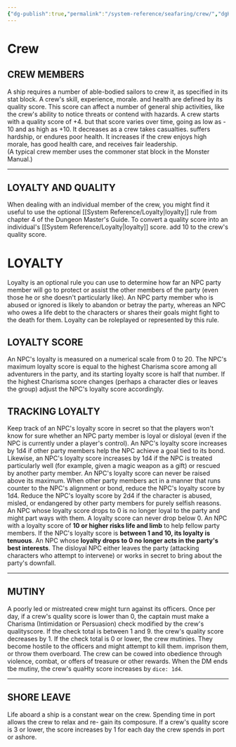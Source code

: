 ```yaml
---
{"dg-publish":true,"permalink":"/system-reference/seafaring/crew/","dgHomeLink":true,"dgPassFrontmatter":true}
---
```


# Crew
## CREW MEMBERS
A ship requires a number of able-bodied sailors to crew it, as specified in its stat block. A crew's skill, experience, morale. and health are defined by its quality score. This score can affect a number of general ship activities, like the crew's ability to notice threats or contend with hazards. A crew starts with a quality score of +4. but that score varies over time, going as low as - 10 and as high as +10. It decreases as a crew takes casualties. suffers hardship, or endures poor health. It increases if the crew enjoys high morale, has good health care, and receives fair leadership.  
(A typical crew member uses the commoner stat block in the Monster Manual.)

---
## LOYALTY AND QUALITY
When dealing with an individual member of the crew, you might find it useful to use the optional [[System Reference/Loyalty|loyalty]] rule from chapter 4 of the Dungeon Master's Guide. To convert a quality score into an individual's [[System Reference/Loyalty|loyalty]] score. add 10 to the crew's quality score.
>
<div class="transclusion internal-embed is-loaded"><div class="markdown-embed">

<div class="markdown-embed-title">



</div>


# LOYALTY
Loyalty is an optional rule you can use to determine how far an NPC party member will go to protect or assist the other members of the party (even those he or she doesn't particularly like). An NPC party member who is abused or ignored is likely to abandon or betray the party, whereas an NPC who owes a life debt to the characters or shares their goals might fight to the death for them. Loyalty can be roleplayed or represented by this rule.

## LOYALTY SCORE
An NPC's loyalty is measured on a numerical scale from 0 to 20. The NPC's maximum loyalty score is equal to the highest Charisma score among all adventurers in the party, and its starting loyalty score is half that number. If the highest Charisma score changes (perhaps a character dies or leaves the group) adjust the NPC's loyalty score accordingly.

## TRACKING LOYALTY
Keep track of an NPC's loyalty score in secret so that the players won't know for sure whether an NPC party member is loyal or disloyal (even if the NPC is currently under a player's control).
An NPC's loyalty score increases by 1d4 if other party members help the NPC achieve a goal tied to its bond. Likewise, an NPC's loyalty score increases by 1d4 if the NPC is treated particularly well (for example, given a magic weapon as a gift) or rescued by another party member. An NPC's loyalty score can never be raised above its maximum.
When other party members act in a manner that runs counter to the NPC's alignment or bond, reduce the NPC's loyalty score by 1d4. Reduce the NPC's loyalty score by 2d4 if the character is abused, misled, or endangered by other party members for purely selfish reasons.
An NPC whose loyalty score drops to 0 is no longer loyal to the party and might part ways with them. A loyalty score can never drop below 0.
An NPC with a loyalty score of **10 or higher risks life and limb** to help fellow party members. If the NPC's loyalty score is **between 1 and 10, its loyalty is tenuous**. An NPC whose **loyalty drops to 0 no longer acts in the party's best interests**. The disloyal NPC either leaves the party (attacking characters who attempt to intervene) or works in secret to bring about the party's downfall.

</div></div>


---
## MUTINY
A poorly led or mistreated crew might turn against its officers. Once per day, if a crew's quality score is lower than 0, the captain must make a Charisma (Intimidation or Persuasion) check modified by the crew's qualityscore. If the check total is between 1 and 9. the crew's quality score decreases by 1.
If the check total is 0 or lower, the crew mutinies. They become hostile to the officers and might attempt to kill them. imprison them, or throw them overboard.
The crew can be cowed into obedience through violence, combat, or offers of treasure or other rewards. When the DM ends tbe mutiny, the crew's quaHty score increases by `dice: 1d4`.

---
## SHORE LEAVE
Life aboard a ship is a constant wear on the crew. Spending time in port allows the crew to relax and re- gain its composure.
If a crew's quality score is 3 or lower, the score increases by 1 for each day the crew spends in port or ashore.